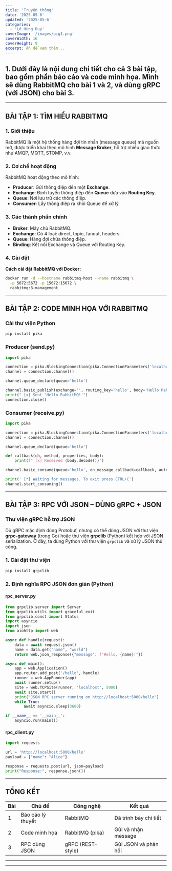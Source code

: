 ```yaml
---
title: 'Truyền thông'
date: '2025-05-6'
updated: '2025-05-6'
categories:
  - 'Lê Hùng Duy'
coverImage: '/images/pig1.png'
coverWidth: 16
coverHeight: 9
excerpt: Ấn để xem thêm...
---
```


## 1. Dưới đây là nội dung chi tiết cho cả 3 bài tập, bao gồm phần báo cáo và code minh họa. Mình sẽ dùng **RabbitMQ** cho bài 1 và 2, và dùng **gRPC (với JSON)** cho bài 3.

---

## **BÀI TẬP 1: TÌM HIỂU RABBITMQ**

### **1. Giới thiệu**

RabbitMQ là một hệ thống hàng đợi tin nhắn (message queue) mã nguồn mở, được triển khai theo mô hình **Message Broker**, hỗ trợ nhiều giao thức như AMQP, MQTT, STOMP, v.v.

### **2. Cơ chế hoạt động**

RabbitMQ hoạt động theo mô hình:

- **Producer**: Gửi thông điệp đến một **Exchange**.
- **Exchange**: Định tuyến thông điệp đến **Queue** dựa vào **Routing Key**.
- **Queue**: Nơi lưu trữ các thông điệp.
- **Consumer**: Lấy thông điệp ra khỏi Queue để xử lý.

### **3. Các thành phần chính**

- **Broker**: Máy chủ RabbitMQ.
- **Exchange**: Có 4 loại: direct, topic, fanout, headers.
- **Queue**: Hàng đợi chứa thông điệp.
- **Binding**: Kết nối Exchange và Queue với Routing Key.

### **4. Cài đặt**

**Cách cài đặt RabbitMQ với Docker:**

```bash
docker run -d --hostname rabbitmq-host --name rabbitmq \
  -p 5672:5672 -p 15672:15672 \
  rabbitmq:3-management
```

---

## **BÀI TẬP 2: CODE MINH HỌA VỚI RABBITMQ**

### **Cài thư viện Python**

```bash
pip install pika
```

### **Producer (send.py)**

```python
import pika

connection = pika.BlockingConnection(pika.ConnectionParameters('localhost'))
channel = connection.channel()

channel.queue_declare(queue='hello')

channel.basic_publish(exchange='', routing_key='hello', body='Hello RabbitMQ!')
print(" [x] Sent 'Hello RabbitMQ!'")
connection.close()
```

### **Consumer (receive.py)**

```python
import pika

connection = pika.BlockingConnection(pika.ConnectionParameters('localhost'))
channel = connection.channel()

channel.queue_declare(queue='hello')

def callback(ch, method, properties, body):
    print(f" [x] Received {body.decode()}")

channel.basic_consume(queue='hello', on_message_callback=callback, auto_ack=True)

print(' [*] Waiting for messages. To exit press CTRL+C')
channel.start_consuming()
```

---

## **BÀI TẬP 3: RPC VỚI JSON – DÙNG gRPC + JSON**

### **Thư viện gRPC hỗ trợ JSON**

Dù gRPC mặc định dùng Protobuf, nhưng có thể dùng JSON với thư viện **grpc-gateway** (trong Go) hoặc thư viện **grpclib** (Python) kết hợp với JSON serialization. Ở đây, ta dùng Python với thư viện `grpclib` và xử lý JSON thủ công.

### **1. Cài đặt thư viện**

```bash
pip install grpclib
```

### **2. Định nghĩa RPC JSON đơn giản (Python)**

#### **rpc_server.py**

```python
from grpclib.server import Server
from grpclib.utils import graceful_exit
from grpclib.const import Status
import asyncio
import json
from aiohttp import web

async def handle(request):
    data = await request.json()
    name = data.get("name", "world")
    return web.json_response({"message": f"Hello, {name}!"})

async def main():
    app = web.Application()
    app.router.add_post('/hello', handle)
    runner = web.AppRunner(app)
    await runner.setup()
    site = web.TCPSite(runner, 'localhost', 5000)
    await site.start()
    print("JSON RPC server running on http://localhost:5000/hello")
    while True:
        await asyncio.sleep(3600)

if __name__ == '__main__':
    asyncio.run(main())
```

#### **rpc_client.py**

```python
import requests

url = 'http://localhost:5000/hello'
payload = {"name": "Alice"}

response = requests.post(url, json=payload)
print("Response:", response.json())
```

---

## **TỔNG KẾT**

| Bài | Chủ đề            | Công nghệ         | Kết quả               |
| --- | ----------------- | ----------------- | --------------------- |
| 1   | Báo cáo lý thuyết | RabbitMQ          | Đã trình bày chi tiết |
| 2   | Code minh họa     | RabbitMQ (pika)   | Gửi và nhận message   |
| 3   | RPC dùng JSON     | gRPC (REST-style) | Gửi JSON và phản hồi  |

---

---
